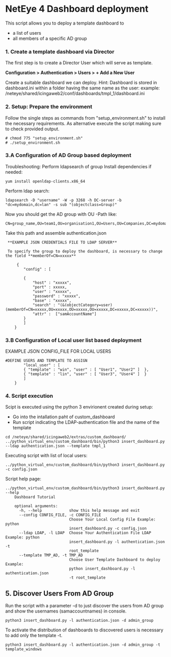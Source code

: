 # NetEye 4 Dashboard deployment 

This script allows you to deploy a template dashboard to 
- a list of users
- all members of a specific AD group 


### 1. Create a template dashboard via Director
The first step is to create a Director User which will serve as template.

**Configuration > Authentication > Users > + Add a New User**

Create a suitable dashboard we can deploy.
Hint: Dashboard is stored in dashboard.ini within a folder having the same name as the user:
example: /neteye/shared/icingaweb2/conf/dashboards/tmpl_1/dashboard.ini

### 2. Setup: Prepare the environment

Follow the single steps as commands from "setup_environment.sh" to install the necessary requirements.
As alternative execute the script making sure to check provided output.

```
# chmod 775 "setup_environment.sh"
# ./setup_environment.sh
```
    

### 3.A Configuration of AD Group based deployment

Troubleshooting: Perform ldapsearch of group
Install dependencies if needed:
```
yum install openldap-clients.x86_64
```

Perform ldap search:
```
ldapsearch -D "username" -W -p 3268 -h DC-server -b "dc=mydomain,dc=lan" -s sub "(objectclass=Group)"
```

Now you should get the AD group with OU -Path like:
```
CN=group_name,OU=team1,OU=organisation1,OU=Users,OU=Companies,DC=mydomain,DC=lan
```

Take this path and assemble authentication.json

```
 **EXAMPLE JSON CREDENTIALS FILE TO LDAP SERVER**
 
 To specify the group to deploy the dashboard, is necessary to change the field **memberOf=CN=xxxxx**
 
     {   
        "config" : [

        {
            "host" : "xxxxx",
            "port" : xxxxx,
            "user" : "xxxxx",
            "password" : "xxxxx",
            "base" : "xxxxx",
            "search" : "(&(objectCategory=user)(memberOf=CN=xxxxx,OU=xxxxx,OU=xxxxx,OU=xxxxx,DC=xxxxx,DC=xxxxx))",
            "attr" :  ["samAccountName"]
        }
        ]
    }
```

### 3.B Configuration of Local user list based deployment

EXAMPLE JSON CONFIG_FILE FOR LOCAL USERS

```
#DEFINE USERS AND TEMPLATE TO ASSIGN
        "local_user" : [
        { "template" : "win", "user" : [ "User1", "User2" ]  },
        { "template" : "lin", "user" : [ "User3", "User4" ]  }
        ]
    }
```

### 4. Script execution

Scipt is executed using the python 3 envirionent created during setup:

- Go into the intallation paht of custom_dashboard
- Run script indicating the LDAP-authentication file and the name of the template 
```
cd /neteye/shared/icingaweb2/extras/custom_dashboard/
../python_virtual_env/custom_dashboard/bin/python3 insert_dashboard.py --ldap authentication.json --template tmpl_1
```

Executing script with list of local users:
```
../python_virtual_env/custom_dashboard/bin/python3 insert_dashboard.py -c config.json
```


Script help page:
```
../python_virtual_env/custom_dashboard/bin/python3 insert_dashboard.py --help
    Dashboard Tutorial

    optional arguments:
      -h, --help            show this help message and exit
      --config CONFIG_FILE, -c CONFIG_FILE
                            Choose Your Local Config File Example: python
                            insert_dashboard.py -c config.json
      --ldap LDAP, -l LDAP  Choose Your Authentication File LDAP Example: python
                            insert_dashboard.py -l authentication.json -t
                            root_template
      --template TMP_AD, -t TMP_AD
                            Choose User Template Dashboard to deploy Example:
                            python insert_dashboard.py -l authentication.json
                            -t root_template
```


## 5. Discover Users From AD Group

Run the script with a parameter -d to just discover the users from AD group and show the usernames (samaccountnames) in console.
   
    python3 insert_dashboard.py -l authentication.json -d admin_group
    
 To activate the distribution of dashboards to discovered users is necessary to add only the template -t.
    
    python3 insert_dashboard.py -l authentication.json -d admin_group -t template_windows

 
 

        


